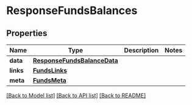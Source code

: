 # ResponseFundsBalances

## Properties
Name | Type | Description | Notes
------------ | ------------- | ------------- | -------------
**data** | [**ResponseFundsBalanceData**](ResponseFundsBalanceData.md) |  | 
**links** | [**FundsLinks**](FundsLinks.md) |  | 
**meta** | [**FundsMeta**](FundsMeta.md) |  | 

[[Back to Model list]](../README.md#documentation-for-models) [[Back to API list]](../README.md#documentation-for-api-endpoints) [[Back to README]](../README.md)

